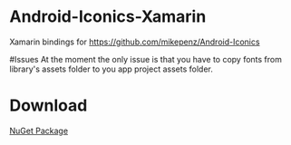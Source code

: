 # Android-Iconics-Xamarin
Xamarin bindings for https://github.com/mikepenz/Android-Iconics

#Issues
At the moment the only issue is that you have to copy fonts from library's assets folder to you app project assets folder.

# Download
[NuGet Package](https://www.nuget.org/packages/Mikepenz.Android.Iconics.Xamarin.Binding/)

